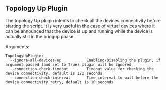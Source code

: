 Topology Up Plugin
------------------
The topology Up plugin intents to check all the devices connectivity before
starting the script. It is very useful in the case of virtual devices where
it can be announced that the device is up and running while the device is actually
still in the bringup phase.

Arguments:
```
TopologyUpPlugin:
  --ignore-all-devices-up           Enabling/Disabling the plugin, if argument passed (and set to True) plugin will be ignored
  --connection-check-timeout        Timeout value for checking the device connectivity, default is 120 seconds
  --connection-check-interval       Time interval to wait before the device connectivity retry, default is 10 seconds
```
